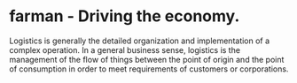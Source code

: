 # farman - Driving the economy.
Logistics is generally the detailed organization and implementation of a complex operation. In a general business sense, logistics is the management of the flow of things between the point of origin and the point of consumption in order to meet requirements of customers or corporations. 
